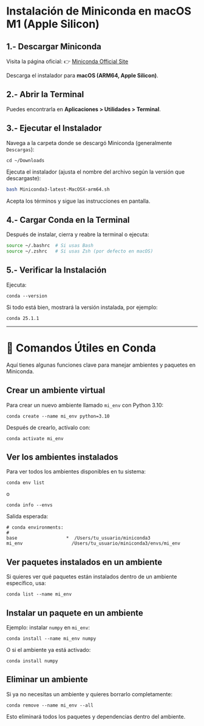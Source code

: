 # Instalación de Miniconda en macOS M1 (Apple Silicon)

## 1.- Descargar Miniconda
Visita la página oficial:
👉 [Miniconda Official Site](https://docs.conda.io/en/latest/miniconda.html)

Descarga el instalador para **macOS (ARM64, Apple Silicon)**.

## 2.- Abrir la Terminal
Puedes encontrarla en **Aplicaciones > Utilidades > Terminal**.

## 3.- Ejecutar el Instalador
Navega a la carpeta donde se descargó Miniconda (generalmente `Descargas`):
```
cd ~/Downloads
```
Ejecuta el instalador (ajusta el nombre del archivo según la versión que descargaste):
```bash
bash Miniconda3-latest-MacOSX-arm64.sh
```
Acepta los términos y sigue las instrucciones en pantalla.

## 4.- Cargar Conda en la Terminal
Después de instalar, cierra y reabre la terminal o ejecuta:
```bash
source ~/.bashrc  # Si usas Bash
source ~/.zshrc   # Si usas Zsh (por defecto en macOS)
```

## 5.- Verificar la Instalación
Ejecuta:
```
conda --version
```
Si todo está bien, mostrará la versión instalada, por ejemplo:
```
conda 25.1.1

```
---

# 🔹 Comandos Útiles en Conda
Aquí tienes algunas funciones clave para manejar ambientes y paquetes en Miniconda.

## Crear un ambiente virtual
Para crear un nuevo ambiente llamado `mi_env` con Python 3.10:
```
conda create --name mi_env python=3.10
```
Después de crearlo, actívalo con:
```
conda activate mi_env
```

## Ver los ambientes instalados
Para ver todos los ambientes disponibles en tu sistema:
```
conda env list
```
o
```
conda info --envs
```
Salida esperada:
```
# conda environments:
#
base                  *  /Users/tu_usuario/miniconda3
mi_env                  /Users/tu_usuario/miniconda3/envs/mi_env
```

## Ver paquetes instalados en un ambiente
Si quieres ver qué paquetes están instalados dentro de un ambiente específico, usa:
```
conda list --name mi_env
```

## Instalar un paquete en un ambiente
Ejemplo: instalar `numpy` en `mi_env`:
```
conda install --name mi_env numpy
```
O si el ambiente ya está activado:
```
conda install numpy
```

## Eliminar un ambiente
Si ya no necesitas un ambiente y quieres borrarlo completamente:
```
conda remove --name mi_env --all
```
Esto eliminará todos los paquetes y dependencias dentro del ambiente.
